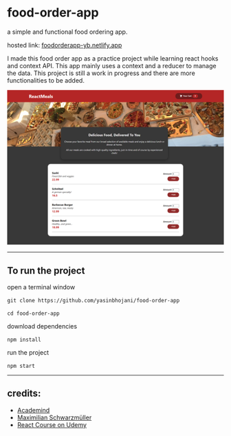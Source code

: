 # food-order-app

a simple and functional food ordering app.

hosted link: [foodorderapp-yb.netlify.app](https://foodorderapp-yb.netlify.app/)

I made this food order app as a practice project while learning react hooks and context API. This app mainly uses a context and a reducer to manage the data. This project is still a work in progress and there are more functionalities to be added.

![full-screenshot](img/screenshot.png)

---

## To run the project

open a terminal window

```
git clone https://github.com/yasinbhojani/food-order-app
```

```
cd food-order-app
```

download dependencies
```
npm install
```

run the project
```
npm start
```
---
## credits:
 - [Academind](https://github.com/academind)
 - [Maximilian Schwarzmüller](https://github.com/mschwarzmueller)
 - [React Course on Udemy](https://www.udemy.com/course/react-the-complete-guide-incl-redux/)
